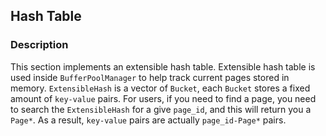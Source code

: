 ## Hash Table

### Description
This section implements an extensible hash table. Extensible hash table is used inside `BufferPoolManager` to help track current pages stored in memory. `ExtensibleHash` is a vector of `Bucket`, each `Bucket` stores a fixed amount of `key-value` pairs. For users, if you need to find a page, you need to search the `ExtensibleHash` for a give `page_id`, and this will return you a `Page*`. As a result, `key-value` pairs are actually `page_id-Page*` pairs. 

